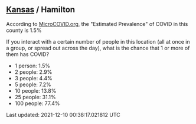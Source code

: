 
## [Kansas](/united-states/kansas) / Hamilton

According to [MicroCOVID.org](http://microcovid.org),
the "Estimated Prevalence" of COVID in this county is 1.5%

If you interact with a certain number of people in this location
(all at once in a group, or spread out across the day), what is the chance that
1 or more of them has COVID?

- 1 person: 1.5%
- 2 people: 2.9%
- 3 people: 4.4%
- 5 people: 7.2%
- 10 people: 13.8%
- 25 people: 31.1%
- 100 people: 77.4%

Last updated: 2021-12-10 00:38:17.021812 UTC

